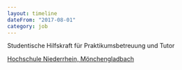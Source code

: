 ```yaml
---
layout: timeline
dateFrom: "2017-08-01"
category: job
---
```

Studentische Hilfskraft für Praktikumsbetreuung und Tutor

<a href="https://www.hs-niederrhein.de/" target="_blank">Hochschule Niederrhein, Mönchengladbach</a>